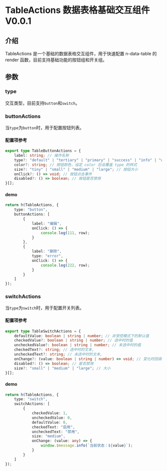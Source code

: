 # TableActions 数据表格基础交互组件 V0.0.1

## 介绍

TableActions 是一个基础的数据表格交互组件，用于快速配置 n-data-table 的 render 函数，目前支持基础功能的按钮组和开关组。

## 参数

### type

交互类型，目前支持`button`和`switch`。

### buttonActions

当`type`为`button`时，用于配置按钮列表。

#### 配置项参考

```typescript
export type TableButtonActions = {
    label: string; // 操作名称
    type?: "default" | "tertiary" | "primary" | "success" | "info" | "warning" | "error"; // 按钮类型
    color?: string; // 按钮颜色，设定 color 后会覆盖 type 的样式
    size?: "tiny" | "small" | "medium" | "large"; // 按钮大小
    onClick?: () => void; // 按钮点击事件
    disabled?: () => boolean; // 按钮是否禁用
}[];
```

#### demo

```typescript
return h(TableActions, {
    type: "button",
    buttonActions: [
        {
            label: "编辑",
            onClick: () => {
                console.log(111, row);
            }
        },
        {
            label: "删除",
            type: "error",
            onClick: () => {
                console.log(222, row);
            }
        }
    ]
});
```

### switchActions

当`type`为`switch`时，用于配置开关列表。

#### 配置项参考

```typescript
export type TableSwitchActions = {
    defaultValue: boolean | string | number; // 非受控模式下的默认值
    checkedValue?: boolean | string | number; // 选中时的值
    uncheckedValue?: boolean | string | number; // 未选中时的值
    checkedText?: string; // 选中时的文本,
    uncheckedText?: string; // 未选中时的文本,
    onChange?: (value: boolean | string | number) => void; // 变化时回调函数
    disabled?: () => boolean; // 是否禁用
    size?: "small" | "medium" | "large"; // 大小
}[];
```

#### demo

```typescript
return h(TableActions, {
    type: "switch",
    switchActions: [
        {
            checkedValue: 1,
            uncheckedValue: 0,
            defaultValue: 0,
            checkedText: "启用",
            uncheckedText: "禁用",
            size: "medium",
            onChange: (value: any) => {
                window.$message.info(`当前状态：${value}`);
            }
        }
    ]
});
```
